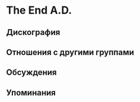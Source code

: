 # The End A.D.



## Дискография


## Отношения с другими группами


## Обсуждения


## Упоминания

